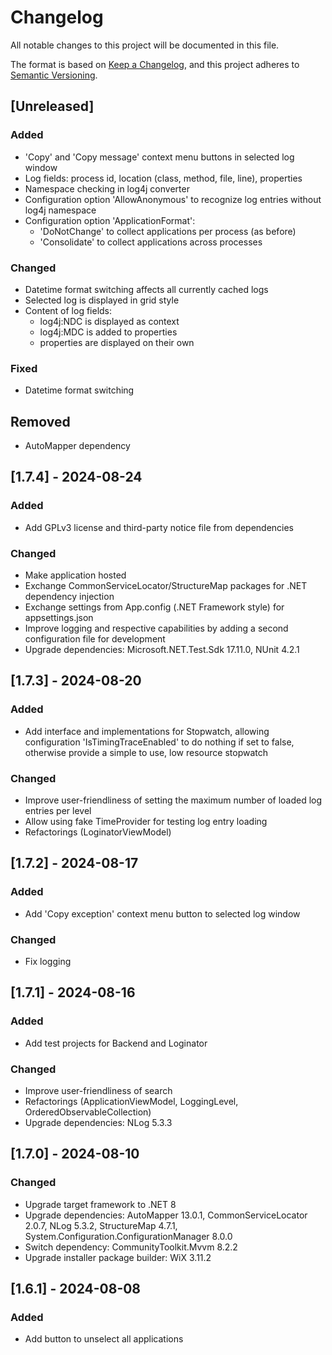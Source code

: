 # Changelog

All notable changes to this project will be documented in this file.

The format is based on [Keep a Changelog](https://keepachangelog.com/en/1.1.0/),
and this project adheres to [Semantic Versioning](https://semver.org/spec/v2.0.0.html).

## [Unreleased]

### Added

- 'Copy' and 'Copy message' context menu buttons in selected log window
- Log fields: process id, location (class, method, file, line), properties
- Namespace checking in log4j converter
- Configuration option 'AllowAnonymous' to recognize log entries without log4j namespace
- Configuration option 'ApplicationFormat':
  - 'DoNotChange' to collect applications per process (as before)
  - 'Consolidate' to collect applications across processes

### Changed

- Datetime format switching affects all currently cached logs
- Selected log is displayed in grid style
- Content of log fields:
  - log4j:NDC is displayed as context
  - log4j:MDC is added to properties
  - properties are displayed on their own

### Fixed

- Datetime format switching

## Removed

- AutoMapper dependency

## [1.7.4] - 2024-08-24

### Added

- Add GPLv3 license and third-party notice file from dependencies

### Changed

- Make application hosted
- Exchange CommonServiceLocator/StructureMap packages for .NET dependency injection
- Exchange settings from App.config (.NET Framework style) for appsettings.json
- Improve logging and respective capabilities by adding a second configuration file for development
- Upgrade dependencies: Microsoft.NET.Test.Sdk 17.11.0, NUnit 4.2.1

## [1.7.3] - 2024-08-20

### Added

- Add interface and implementations for Stopwatch, allowing configuration 'IsTimingTraceEnabled' to do nothing if set to false, otherwise provide a simple to use, low resource stopwatch

### Changed

- Improve user-friendliness of setting the maximum number of loaded log entries per level
- Allow using fake TimeProvider for testing log entry loading
- Refactorings (LoginatorViewModel)

## [1.7.2] - 2024-08-17

### Added

- Add 'Copy exception' context menu button to selected log window

### Changed

- Fix logging

## [1.7.1] - 2024-08-16

### Added

- Add test projects for Backend and Loginator

### Changed


- Improve user-friendliness of search
- Refactorings (ApplicationViewModel, LoggingLevel, OrderedObservableCollection)
- Upgrade dependencies: NLog 5.3.3

## [1.7.0] - 2024-08-10

### Changed

- Upgrade target framework to .NET 8
- Upgrade dependencies: AutoMapper 13.0.1, CommonServiceLocator 2.0.7, NLog 5.3.2, StructureMap 4.7.1, System.Configuration.ConfigurationManager 8.0.0
- Switch dependency: CommunityToolkit.Mvvm 8.2.2
- Upgrade installer package builder: WiX 3.11.2

## [1.6.1] - 2024-08-08

### Added

- Add button to unselect all applications

